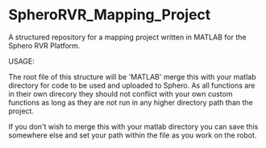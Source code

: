 # SpheroRVR_Mapping_Project
A structured repository for a mapping project written in MATLAB for the Sphero RVR Platform.

USAGE:

The root file of this structure will be 'MATLAB' merge this with your matlab directory for code to be used and uploaded to Sphero. 
As all functions are in their own direcory they should not conflict with your own custom functions as long as they are not run in any higher directory path than the project.

If you don't wish to merge this with your matlab directory you can save this somewhere else and set your path within the file as you work on the robot.
